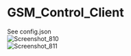 # GSM_Control_Client 
See config.json \
![Screenshot_810](https://user-images.githubusercontent.com/62597605/167911580-f569d560-172c-4f5e-884f-8a96779f3b19.png) \
![Screenshot_811](https://user-images.githubusercontent.com/62597605/167911588-6c86ba43-1301-4df2-b015-3d51572bbd1d.png)

